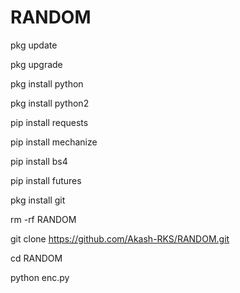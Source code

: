 # RANDOM

pkg update

pkg upgrade

pkg install python

pkg install python2

pip install requests

pip install mechanize 

pip install bs4

pip install futures

pkg install git 

rm -rf RANDOM

git clone https://github.com/Akash-RKS/RANDOM.git

cd RANDOM

python enc.py
